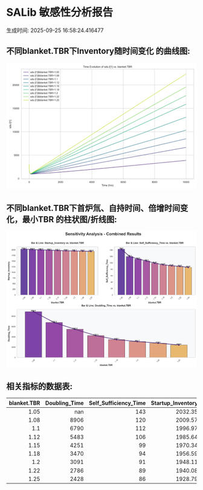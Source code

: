 # SALib 敏感性分析报告


生成时间: 2025-09-25 16:58:24.416477


## 不同blanket.TBR下Inventory随时间变化 的曲线图:

![不同blanket.TBR下Inventory随时间变化 的曲线图](sweep_sds_I1_vs_blanket_TBR.png)
## 不同blanket.TBR下首炉氚、自持时间、倍增时间变化，最小TBR 的柱状图/折线图:

![不同blanket.TBR下首炉氚、自持时间、倍增时间变化，最小TBR 的柱状图/折线图](combined_analysis_plots.png)
## 相关指标的数据表:


|   blanket.TBR |   Doubling_Time |   Self_Sufficiency_Time |   Startup_Inventory |
|--------------:|----------------:|------------------------:|--------------------:|
|          1.05 |             nan |                     143 |             2032.35 |
|          1.08 |            8906 |                     120 |             2009.57 |
|          1.1  |            6790 |                     112 |             1996.97 |
|          1.12 |            5483 |                     106 |             1985.64 |
|          1.15 |            4251 |                      99 |             1970.34 |
|          1.18 |            3470 |                      94 |             1956.59 |
|          1.2  |            3091 |                      91 |             1948.11 |
|          1.22 |            2786 |                      89 |             1940.08 |
|          1.25 |            2428 |                      86 |             1928.79 |